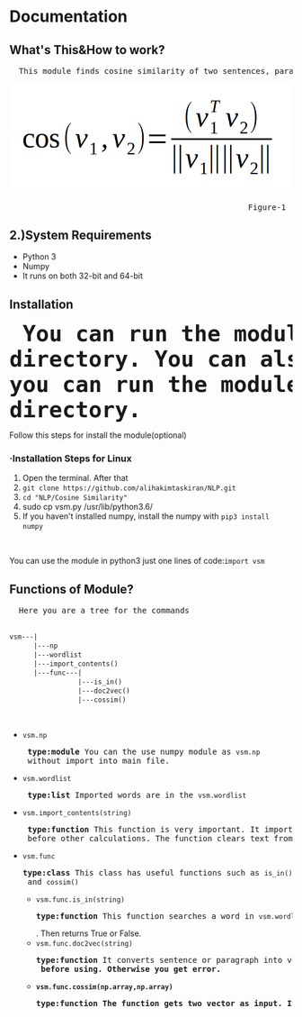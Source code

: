 <h1>Documentation</h1>
<h2>What's This&How to work?</h2>
<pre>  This module finds cosine similarity of two sentences, paragraphs etc... You can find similarity of the sentences paragraphs with vsm module. Vsm module clears text from special charecters and converts the text into vectors. After that finds angle between two vectors. Similarity and angle are inversely proportional. In the other words,if cosine of the angle close 1, the sentences are similar. It finds similarity with formul that shown in Figure-1</pre>
<img src="https://raw.githubusercontent.com/alihakimtaskiran/NLP/master/Cosine%20Similarity/formula.png">
<center><pre>                                                 Figure-1</pre></center>
<h2>2.)System Requirements</h2>
<ul>
  <li>Python 3</li>
  <li>Numpy</li>
  <li>It runs on both 32-bit and 64-bit</li>
</ul>
<h2>Installation</h2>

<font size="7"><b><pre>  You can run the module including into working directory. 
You can also install it into python3. After the installation, you can run the module without including into working directory.</pre></b></font>
Follow this steps for install the module(optional)
<h3>·Installation Steps for Linux</h3>
<ol>
  <li>Open the terminal. After that</li>
  <li><code>git clone https://github.com/alihakimtaskiran/NLP.git</code></li>
  <li><code>cd "NLP/Cosine Similarity"</code></li>
  <li>sudo cp vsm.py /usr/lib/python3.6/</li>
  <li>If you haven't installed numpy, install the numpy with <code>pip3 install numpy</code></li>
 </ol>
 <br/>
<p>You can use the module in python3 just one lines of code:<code>import vsm</code></p>
<h2>Functions of Module?</h2>
<pre>  Here you are a tree for the commands</pre>
<pre>
<code>
vsm---|
      |---np
      |---wordlist
      |---import_contents()
      |---func---|
                 |---is_in()
                 |---doc2vec()
                 |---cossim()
  
</code>
</pre>
<ul>
  <li><code>vsm.np</code><pre><b> type:module</b> You can the use numpy module as <code>vsm.np</code> without import into main file.</pre></li>
  <li><code>vsm.wordlist</code><pre><b> type:list</b> Imported words are in the <code>vsm.wordlist</code></pre></li>
  <li><code>vsm.import_contents(string)</code><pre><b> type:function</b> This function is very important. It imports strings for computing similarity. The module can't work correctly without importing strings. You have to import all sentences with <code>vsm.import_contents(sentence)</code> before other calculations. The function clears text from special charecters, then it appends all words into <code>vsm.wordlist</code>. </pre></li>
  <li><code>vsm.func</code><pre><b>type:class</b> This class has useful functions such as <code>is_in()</code>, <code>doc2vec()</code> and <code>cossim()</code></pre>
  <ul>
    <li><code>vsm.func.is_in(string)</code><pre><b>type:function</b> This function searches a word in <code>vsm.wordlist</code></pre>. Then returns True or False.</li>
    <li><code>vsm.func.doc2vec(string)</code><pre><b>type:function</b> It converts sentence or paragraph into vector. It returns one dimensional numpy array. The vector has frequency of words in the text. <b>Caution:<b> You have to import the text with <code>vsm.import_contents()</code> before using. Otherwise you get error.</pre></li>
    <li><code>vsm.func.cossim(np.array,np.array)</code><pre><b>type:function</b> The function gets two vector as input. It returns cosine similarity of two vectors. dimensions of vectors must be equal. If you import all texts at the before vector conversion, you don't get error.</pre></li>
  </ul>
  </li>
<ul>
